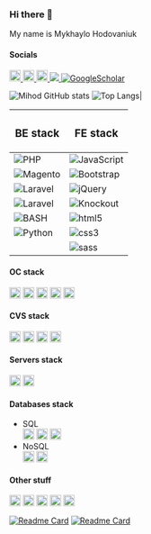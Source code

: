 ### Hi there 👋
My name is Mykhaylo Hodovaniuk


#### Socials
<span>
    <a href='https://www.linkedin.com/in/mikhaylo-hodovaniuk/' target="_blank">
        <img src="https://img.shields.io/badge/linkedin%20-%230077B5.svg?&style=for-the-badge&logo=linkedin&logoColor=white" title="linked" height="20px" />
    </a>
    <a href='https://www.hackerrank.com/profile/mishagodovanuk' target="_blank">
        <img src="https://img.shields.io/badge/-Hackerrank-2EC866?style=for-the-badge&logo=HackerRank&logoColor=white" title="hackerrank" height="20px" />
    </a>
    <a href='https://stackoverflow.com/users/7647290/decard' target="_blank">
        <img src="https://img.shields.io/badge/-Stack%20overflow-FE7A16?style=for-the-badge&logo=stack-overflow&logoColor=white" title="nginx" height="20px" />
    </a>
    <a href="mailto:mishagodovanuk@gmail.com">
        <img src="https://img.shields.io/badge/-Email-red?style=flat-square&logo=gmail&logoColor=white">
    </a>
    <a href='https://t.me/sever122345' target="_blank">
        <img alt='GoogleScholar' src='https://img.shields.io/badge/-Telegram-blue?style=flat&logo=telegram&logoColor=white&&color=0181FF'>
    </a>
</span>

![Mihod GitHub stats](https://github-readme-stats.vercel.app/api?username=mishagodovanuk&show_icons=true&theme=radical)
     ![Top Langs](https://github-readme-stats.vercel.app/api/top-langs/?username=peter279k&layout=compact)|

| <h3>BE stack</h3> | <h3>FE stack</h3> |
|-----------|-------------------|
| ![PHP](https://img.shields.io/badge/PHP-%23323330.svg?style=for-the-badge&logo=php&logoColor=white)  | ![JavaScript](https://img.shields.io/badge/javascript-%23FF2D20.svg?style=for-the-badge&logo=javascript&logoColor=%23F7DF1E)   |
| ![Magento](https://img.shields.io/badge/magento-%23FF2D20?style=for-the-badge&logo=magento&logoColor=ffdd54)   | ![Bootstrap](https://img.shields.io/badge/bootstrap-%23563D7C.svg?style=for-the-badge&logo=bootstrap&logoColor=white)    |
| ![Laravel](https://img.shields.io/badge/laravel-%23FF2D20.svg?style=for-the-badge&logo=laravel&logoColor=white)   | ![jQuery](https://img.shields.io/badge/jquery-%230769AD.svg?style=for-the-badge&logo=jquery&logoColor=white)   |
| ![Laravel](https://img.shields.io/badge/zend-%23FF2D20.svg?style=for-the-badge&logo=zend&logoColor=white)   | ![Knockout](https://img.shields.io/badge/knockout-%230769AD.svg?style=for-the-badge&logo=knockou&logoColor=white)   |
| ![BASH](https://img.shields.io/badge/BASH-%23323330.svg?style=for-the-badge&logo=shell&logoColor=white)  | ![html5](https://img.shields.io/badge/html5%20-%23E34F26.svg?&style=for-the-badge&logo=html5&logoColor=white)   |
| ![Python](https://img.shields.io/badge/python-%23323330?style=for-the-badge&logo=python&logoColor=white)  | ![css3](https://img.shields.io/badge/css3%20-%231572B6.svg?&style=for-the-badge&logo=css3&logoColor=white)   |
|           | ![sass](https://img.shields.io/badge/SASS%20-hotpink.svg?&style=for-the-badge&logo=SASS&logoColor=white)   |

#### OC stack
<span>
  <img src="https://img.shields.io/badge/Linux-%23323330.svg?style=for-the-badge&logo=linux&logoColor=white" title="linked" height="20px" />
  <img src="https://img.shields.io/badge/Ubuntu-%23FF2D20.svg?style=for-the-badge&logo=ubuntu&logoColor=white" title="linked" height="20px" />
  <img src="https://img.shields.io/badge/Kalilinux-%23323330.svg?style=for-the-badge&logo=kalilinux&logoColor=white" title="linked" height="20px" />
  <img src="https://img.shields.io/badge/manjaro-2EC866.svg?style=for-the-badge&logo=manjaro&logoColor=white" title="linked" height="20px" />
<img src="https://img.shields.io/badge/Windows-%230769AD.svg?style=for-the-badge&logo=windows&logoColor=white" title="linked" height="20px" />
</span>

#### CVS stack
<span>
  <img src="https://img.shields.io/badge/git%20-%23F05033.svg?&style=for-the-badge&logo=git&logoColor=white" title="linked" height="20px" />
  <img src="https://img.shields.io/badge/gitlab%20-%23181717.svg?&style=for-the-badge&logo=gitlab&logoColor=white" title="linked" height="20px" />
  <img src="https://img.shields.io/badge/github%20-%23121011.svg?&style=for-the-badge&logo=github&logoColor=white" title="linked" height="20px" />
  <img src="https://img.shields.io/badge/bitbucket%20-%230047B3.svg?&style=for-the-badge&logo=bitbucket&logoColor=white" title="linked" height="20px" />
</span>

#### Servers stack
<span>
    <img src="https://img.shields.io/badge/apache%20-%23D42029.svg?&style=for-the-badge&logo=apache&logoColor=white" title="apache" height="20px" />
    <img src="https://img.shields.io/badge/nginx%20-%23009639.svg?&style=for-the-badge&logo=nginx&logoColor=white" title="nginx" height="20px" />
</span>

#### Databases stack
- SQL
  <br><span>
  <img src="https://img.shields.io/badge/mysql-%2300f.svg?&style=for-the-badge&logo=mysql&logoColor=white" title="apache" height="20px" />
  <img src="https://img.shields.io/badge/Mariadb-%23009639.svg?&style=for-the-badge&logo=mariadb&logoColor=white" title="nginx" height="20px" />
  <img src="https://img.shields.io/badge/sqlite-%2307405e.svg?&style=for-the-badge&logo=sqlite&logoColor=white" title="nginx" height="20px" />
  </span>
- NoSQL
<br><span>
  <img src="https://img.shields.io/badge/elasticsearch-%2307405e.svg?&style=for-the-badge&logo=elasticsearch&logoColor=white" title="apache" height="20px" />
  <img src="https://img.shields.io/badge/Redis-%23D42029.svg?&style=for-the-badge&logo=redis&logoColor=white" title="nginx" height="20px" />
  </span>
#### Other stuff
<span>
  <img src="https://img.shields.io/badge/c%23%20-%23239120.svg?&style=for-the-badge&logo=c&logoColor=white" title="apache" height="20px" />
  <img src="https://img.shields.io/badge/docker-%230077B5.svg?&style=for-the-badge&logo=docker&logoColor=white" title="nginx" height="20px" />
  <img src="https://img.shields.io/badge/composer-%23121011.svg?&style=for-the-badge&logo=composer&logoColor=white" title="nginx" height="20px" />
  <img src="https://img.shields.io/badge/yarn-FE7A16.svg?&style=for-the-badge&logo=yarn&logoColor=white" title="nginx" height="20px" />
  <img src="https://img.shields.io/badge/npm-%2300f.svg?&style=for-the-badge&logo=npm&logoColor=white" title="nginx" height="20px" />
  </span>

[![Readme Card](https://github-readme-stats.vercel.app/api/pin/?username=mishagodovanuk&repo=Terminator)](https://github.com/mishagodovanuk/Terminator)
[![Readme Card](https://github-readme-stats.vercel.app/api/pin/?username=mishagodovanuk&repo=Telbot)](https://github.com/mishagodovanuk/telbot)
